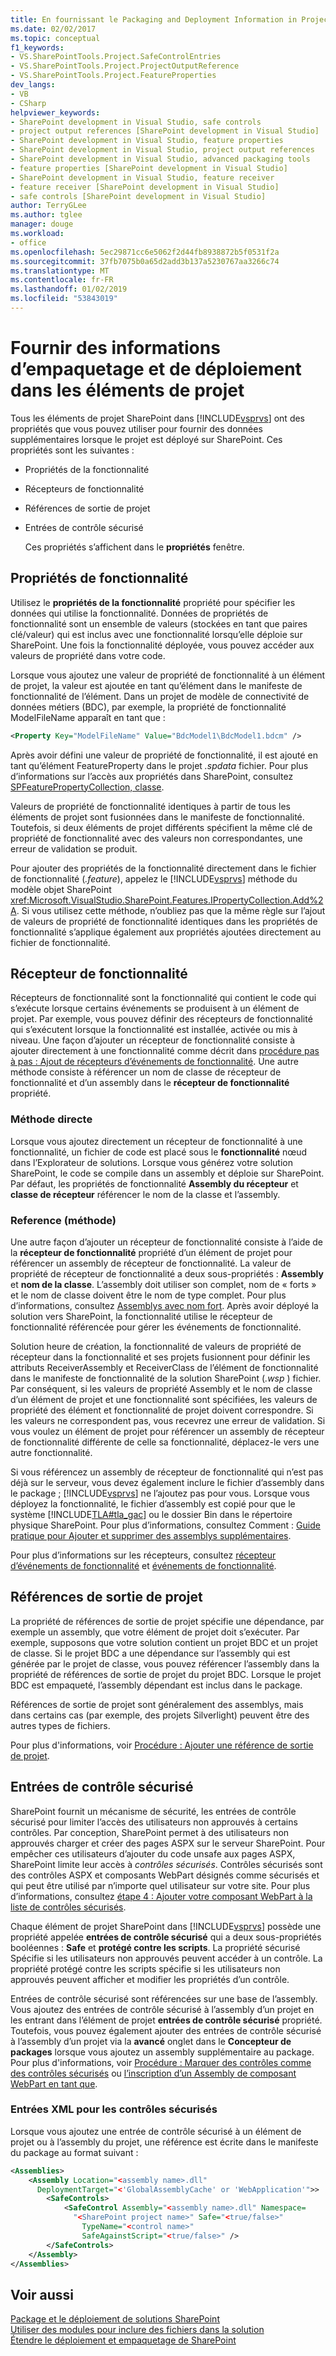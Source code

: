 ```yaml
---
title: En fournissant le Packaging and Deployment Information in Project Items | Microsoft Docs
ms.date: 02/02/2017
ms.topic: conceptual
f1_keywords:
- VS.SharePointTools.Project.SafeControlEntries
- VS.SharePointTools.Project.ProjectOutputReference
- VS.SharePointTools.Project.FeatureProperties
dev_langs:
- VB
- CSharp
helpviewer_keywords:
- SharePoint development in Visual Studio, safe controls
- project output references [SharePoint development in Visual Studio]
- SharePoint development in Visual Studio, feature properties
- SharePoint development in Visual Studio, project output references
- SharePoint development in Visual Studio, advanced packaging tools
- feature properties [SharePoint development in Visual Studio]
- SharePoint development in Visual Studio, feature receiver
- feature receiver [SharePoint development in Visual Studio]
- safe controls [SharePoint development in Visual Studio]
author: TerryGLee
ms.author: tglee
manager: douge
ms.workload:
- office
ms.openlocfilehash: 5ec29871cc6e5062f2d44fb8938872b5f0531f2a
ms.sourcegitcommit: 37fb7075b0a65d2add3b137a5230767aa3266c74
ms.translationtype: MT
ms.contentlocale: fr-FR
ms.lasthandoff: 01/02/2019
ms.locfileid: "53843019"
---
```

# <a name="provide-packaging-and-deployment-information-in-project-items"></a>Fournir des informations d’empaquetage et de déploiement dans les éléments de projet
  Tous les éléments de projet SharePoint dans [!INCLUDE[vsprvs](../sharepoint/includes/vsprvs-md.md)] ont des propriétés que vous pouvez utiliser pour fournir des données supplémentaires lorsque le projet est déployé sur SharePoint. Ces propriétés sont les suivantes :  
  
- Propriétés de la fonctionnalité  
  
- Récepteurs de fonctionnalité  
  
- Références de sortie de projet  
  
- Entrées de contrôle sécurisé  
  
  Ces propriétés s’affichent dans le **propriétés** fenêtre.  
  
## <a name="feature-properties"></a>Propriétés de fonctionnalité
 Utilisez le **propriétés de la fonctionnalité** propriété pour spécifier les données qui utilise la fonctionnalité. Données de propriétés de fonctionnalité sont un ensemble de valeurs (stockées en tant que paires clé/valeur) qui est inclus avec une fonctionnalité lorsqu’elle déploie sur SharePoint. Une fois la fonctionnalité déployée, vous pouvez accéder aux valeurs de propriété dans votre code.  
  
 Lorsque vous ajoutez une valeur de propriété de fonctionnalité à un élément de projet, la valeur est ajoutée en tant qu’élément dans le manifeste de fonctionnalité de l’élément. Dans un projet de modèle de connectivité de données métiers (BDC), par exemple, la propriété de fonctionnalité ModelFileName apparaît en tant que :  
  
```xml  
<Property Key="ModelFileName" Value="BdcModel1\BdcModel1.bdcm" />   
```  
  
 Après avoir défini une valeur de propriété de fonctionnalité, il est ajouté en tant qu’élément FeatureProperty dans le projet *.spdata* fichier. Pour plus d’informations sur l’accès aux propriétés dans SharePoint, consultez [SPFeaturePropertyCollection, classe](http://go.microsoft.com/fwlink/?LinkId=177391).  
  
 Valeurs de propriété de fonctionnalité identiques à partir de tous les éléments de projet sont fusionnées dans le manifeste de fonctionnalité. Toutefois, si deux éléments de projet différents spécifient la même clé de propriété de fonctionnalité avec des valeurs non correspondantes, une erreur de validation se produit.  
  
 Pour ajouter des propriétés de la fonctionnalité directement dans le fichier de fonctionnalité (*.feature*), appelez le [!INCLUDE[vsprvs](../sharepoint/includes/vsprvs-md.md)] méthode du modèle objet SharePoint <xref:Microsoft.VisualStudio.SharePoint.Features.IPropertyCollection.Add%2A>. Si vous utilisez cette méthode, n’oubliez pas que la même règle sur l’ajout de valeurs de propriété de fonctionnalité identiques dans les propriétés de fonctionnalité s’applique également aux propriétés ajoutées directement au fichier de fonctionnalité.  
  
## <a name="feature-receiver"></a>Récepteur de fonctionnalité
 Récepteurs de fonctionnalité sont la fonctionnalité qui contient le code qui s’exécute lorsque certains événements se produisent à un élément de projet. Par exemple, vous pouvez définir des récepteurs de fonctionnalité qui s’exécutent lorsque la fonctionnalité est installée, activée ou mis à niveau. Une façon d’ajouter un récepteur de fonctionnalité consiste à ajouter directement à une fonctionnalité comme décrit dans [procédure pas à pas : Ajout de récepteurs d’événements de fonctionnalité](../sharepoint/walkthrough-add-feature-event-receivers.md). Une autre méthode consiste à référencer un nom de classe de récepteur de fonctionnalité et d’un assembly dans le **récepteur de fonctionnalité** propriété.  
  
### <a name="direct-method"></a>Méthode directe
 Lorsque vous ajoutez directement un récepteur de fonctionnalité à une fonctionnalité, un fichier de code est placé sous le **fonctionnalité** nœud dans l’Explorateur de solutions. Lorsque vous générez votre solution SharePoint, le code se compile dans un assembly et déploie sur SharePoint. Par défaut, les propriétés de fonctionnalité **Assembly du récepteur** et **classe de récepteur** référencer le nom de la classe et l’assembly.  
  
### <a name="reference-method"></a>Reference (méthode)
 Une autre façon d’ajouter un récepteur de fonctionnalité consiste à l’aide de la **récepteur de fonctionnalité** propriété d’un élément de projet pour référencer un assembly de récepteur de fonctionnalité. La valeur de propriété de récepteur de fonctionnalité a deux sous-propriétés : **Assembly** et **nom de la classe**. L’assembly doit utiliser son complet, nom de « forts » et le nom de classe doivent être le nom de type complet. Pour plus d’informations, consultez [Assemblys avec nom fort](http://go.microsoft.com/fwlink/?LinkID=169573). Après avoir déployé la solution vers SharePoint, la fonctionnalité utilise le récepteur de fonctionnalité référencée pour gérer les événements de fonctionnalité.  
  
 Solution heure de création, la fonctionnalité de valeurs de propriété de récepteur dans la fonctionnalité et ses projets fusionnent pour définir les attributs ReceiverAssembly et ReceiverClass de l’élément de fonctionnalité dans le manifeste de fonctionnalité de la solution SharePoint (*.wsp* ) fichier. Par conséquent, si les valeurs de propriété Assembly et le nom de classe d’un élément de projet et une fonctionnalité sont spécifiées, les valeurs de propriété des élément et fonctionnalité de projet doivent correspondre. Si les valeurs ne correspondent pas, vous recevrez une erreur de validation. Si vous voulez un élément de projet pour référencer un assembly de récepteur de fonctionnalité différente de celle sa fonctionnalité, déplacez-le vers une autre fonctionnalité.  
  
 Si vous référencez un assembly de récepteur de fonctionnalité qui n’est pas déjà sur le serveur, vous devez également inclure le fichier d’assembly dans le package ; [!INCLUDE[vsprvs](../sharepoint/includes/vsprvs-md.md)] ne l’ajoutez pas pour vous. Lorsque vous déployez la fonctionnalité, le fichier d’assembly est copié pour que le système [!INCLUDE[TLA#tla_gac](../sharepoint/includes/tlasharptla-gac-md.md)] ou le dossier Bin dans le répertoire physique SharePoint. Pour plus d’informations, consultez Comment : [Guide pratique pour Ajouter et supprimer des assemblys supplémentaires](../sharepoint/how-to-add-and-remove-additional-assemblies.md).  
  
 Pour plus d’informations sur les récepteurs, consultez [récepteur d’événements de fonctionnalité](http://go.microsoft.com/fwlink/?LinkID=169574) et [événements de fonctionnalité](http://go.microsoft.com/fwlink/?LinkID=169575).  
  
## <a name="project-output-references"></a>Références de sortie de projet
 La propriété de références de sortie de projet spécifie une dépendance, par exemple un assembly, que votre élément de projet doit s’exécuter. Par exemple, supposons que votre solution contient un projet BDC et un projet de classe. Si le projet BDC a une dépendance sur l’assembly qui est générée par le projet de classe, vous pouvez référencer l’assembly dans la propriété de références de sortie de projet du projet BDC. Lorsque le projet BDC est empaqueté, l’assembly dépendant est inclus dans le package.  
  
 Références de sortie de projet sont généralement des assemblys, mais dans certains cas (par exemple, des projets Silverlight) peuvent être des autres types de fichiers.  
  
 Pour plus d'informations, voir [Procédure : Ajouter une référence de sortie de projet](../sharepoint/how-to-add-a-project-output-reference.md).  
  
## <a name="safe-control-entries"></a>Entrées de contrôle sécurisé
 SharePoint fournit un mécanisme de sécurité, les entrées de contrôle sécurisé pour limiter l’accès des utilisateurs non approuvés à certains contrôles. Par conception, SharePoint permet à des utilisateurs non approuvés charger et créer des pages ASPX sur le serveur SharePoint. Pour empêcher ces utilisateurs d’ajouter du code unsafe aux pages ASPX, SharePoint limite leur accès à *contrôles sécurisés*. Contrôles sécurisés sont des contrôles ASPX et composants WebPart désignés comme sécurisés et qui peut être utilisé par n’importe quel utilisateur sur votre site. Pour plus d’informations, consultez [étape 4 : Ajouter votre composant WebPart à la liste de contrôles sécurisés](http://go.microsoft.com/fwlink/?LinkID=171014).  
  
 Chaque élément de projet SharePoint dans [!INCLUDE[vsprvs](../sharepoint/includes/vsprvs-md.md)] possède une propriété appelée **entrées de contrôle sécurisé** qui a deux sous-propriétés booléennes : **Safe** et **protégé contre les scripts**. La propriété sécurisé Spécifie si les utilisateurs non approuvés peuvent accéder à un contrôle. La propriété protégé contre les scripts spécifie si les utilisateurs non approuvés peuvent afficher et modifier les propriétés d’un contrôle.  
  
 Entrées de contrôle sécurisé sont référencées sur une base de l’assembly. Vous ajoutez des entrées de contrôle sécurisé à l’assembly d’un projet en les entrant dans l’élément de projet **entrées de contrôle sécurisé** propriété. Toutefois, vous pouvez également ajouter des entrées de contrôle sécurisé à l’assembly d’un projet via la **avancé** onglet dans le **Concepteur de packages** lorsque vous ajoutez un assembly supplémentaire au package. Pour plus d'informations, voir [Procédure : Marquer des contrôles comme des contrôles sécurisés](../sharepoint/how-to-mark-controls-as-safe-controls.md) ou [l’inscription d’un Assembly de composant WebPart en tant que](http://go.microsoft.com/fwlink/?LinkID=171013).  
  
### <a name="xml-entries-for-safe-controls"></a>Entrées XML pour les contrôles sécurisés
 Lorsque vous ajoutez une entrée de contrôle sécurisé à un élément de projet ou à l’assembly du projet, une référence est écrite dans le manifeste du package au format suivant :  
  
```xml  
<Assemblies>  
    <Assembly Location="<assembly name>.dll"     
      DeploymentTarget="<'GlobalAssemblyCache' or 'WebApplication'">>  
        <SafeControls>  
            <SafeControl Assembly="<assembly name>.dll" Namespace=  
              "<SharePoint project name>" Safe="<true/false>"     
                TypeName="<control name>"   
                SafeAgainstScript="<true/false>" />  
        </SafeControls>  
    </Assembly>  
</Assemblies>  
```  
  
## <a name="see-also"></a>Voir aussi
 [Package et le déploiement de solutions SharePoint](../sharepoint/packaging-and-deploying-sharepoint-solutions.md)   
 [Utiliser des modules pour inclure des fichiers dans la solution](../sharepoint/using-modules-to-include-files-in-the-solution.md)   
 [Étendre le déploiement et empaquetage de SharePoint](../sharepoint/extending-sharepoint-packaging-and-deployment.md)  

